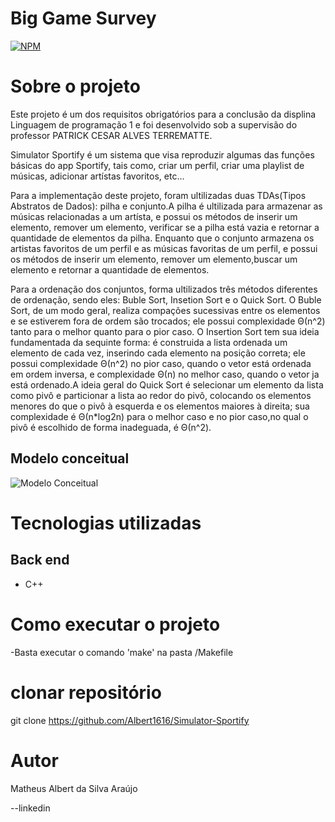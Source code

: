 # Big Game Survey 
[![NPM](https://img.shields.io/npm/l/react)](https://github.com/Albert1616/Simulator-Sportfy/blob/main/LICENSE) 

# Sobre o projeto

Este projeto é um dos requisitos obrigatórios para a conclusão da displina Linguagem de programação 1 e foi desenvolvido sob a supervisão
do professor PATRICK CESAR ALVES TERREMATTE.

Simulator Sportify é um sistema que visa reproduzir algumas das funções básicas do app Sportify, tais como, criar um perfil, criar uma playlist de músicas, adicionar artístas favoritos, etc...

Para a implementação deste projeto, foram ultilizadas duas TDAs(Tipos Abstratos de Dados): pilha e conjunto.A pilha é ultilizada para
armazenar as músicas relacionadas a um artísta, e possui os métodos de inserir um elemento, remover um elemento, verificar se a pilha está
vazia e retornar a quantidade de elementos da pilha. Enquanto que o conjunto armazena os artistas favoritos de um perfil e as músicas favoritas de um perfil, e possui os métodos de inserir um elemento, remover um elemento,buscar um elemento e retornar a quantidade de elementos.

Para a ordenação dos conjuntos, forma ultilizados três métodos diferentes de ordenação, sendo eles: Buble Sort, Insetion Sort e o Quick Sort. O Buble Sort, de um modo geral, realiza compações sucessivas entre os elementos e se estiverem fora de ordem são trocados; ele possui complexidade Θ(n^2) tanto para o melhor quanto para o pior caso. O Insertion Sort tem sua ideia fundamentada da sequinte forma: é construida a lista ordenada um elemento de cada vez, inserindo cada elemento na posição correta; ele possui complexidade Θ(n^2) no pior caso, quando o vetor está ordenada em ordem inversa, e complexidade Θ(n) no melhor caso, quando o vetor ja está ordenado.A ideia geral do Quick Sort é selecionar um elemento da lista como pivô e particionar a lista ao redor do pivô, colocando os elementos menores do que o pivô à esquerda e os elementos maiores à direita; sua complexidade é Θ(n*log2n) para o melhor caso e no pior caso,no qual o pivô é escolhido de forma inadeguada, é Θ(n^2).

## Modelo conceitual
![Modelo Conceitual](https://github.com/Albert1616/Simulator-Sportify/blob/master/assets/Simulator%20Sportyfi%20(1).png)

# Tecnologias utilizadas
## Back end
- C++
 
# Como executar o projeto
-Basta executar o comando 'make' na pasta /Makefile

# clonar repositório
git clone https://github.com/Albert1616/Simulator-Sportify

# Autor

Matheus Albert da Silva Araújo

--linkedin
